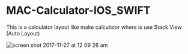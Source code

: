 # MAC-Calculator-IOS_SWIFT
This is a calculator layout like make calculator where is use Stack View (Auto Layout)

![screen shot 2017-11-27 at 12 09 26 am](https://user-images.githubusercontent.com/10769565/33242986-5d1ee026-d307-11e7-9d89-90108775bb57.png)

